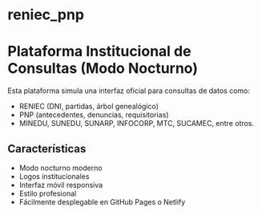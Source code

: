 # reniec_pnp
# Plataforma Institucional de Consultas (Modo Nocturno)

Esta plataforma simula una interfaz oficial para consultas de datos como:

- RENIEC (DNI, partidas, árbol genealógico)
- PNP (antecedentes, denuncias, requisitorias)
- MINEDU, SUNEDU, SUNARP, INFOCORP, MTC, SUCAMEC, entre otros.

## Características

- Modo nocturno moderno
- Logos institucionales
- Interfaz móvil responsiva
- Estilo profesional
- Fácilmente desplegable en GitHub Pages o Netlify

